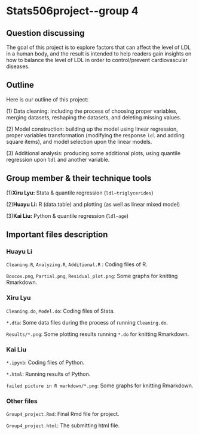 # Stats506project--group 4

## Question discussing

The goal of this project is to explore factors that can affect the level of LDL in a human body, and the result is intended to help readers gain insights on how to balance the level of LDL in order to control/prevent cardiovascular diseases.

## Outline

Here is our outline of this project:

(1) Data cleaning: including the process of choosing proper variables, merging datasets, reshaping the datasets, and deleting missing values.

(2) Model construction: building up the model using linear regression, proper variables transformation (modifying the response `ldl` and adding square items), and model selection upon the linear models.

(3) Additional analysis: producing some additional plots, using quantile regression upon `ldl` and another variable.

## Group member & their technique tools

(1)**Xiru Lyu:**  Stata & quantile regression (`ldl~triglycerides`)

(2)**Huayu Li:**  R (data.table) and plotting (as well as linear mixed model)

(3)**Kai Liu:**  Python & quantile regression (`ldl~age`)

## Important files description

### Huayu Li

`Cleaning.R`, `Analyzing.R`, `Additional.R`  : Coding files of R.

`Boxcox.png`, `Partial.png`, `Residual_plot.png`: Some graphs for knitting Rmarkdown.

### Xiru Lyu

`Cleaning.do`, `Model.do`: Coding files of Stata.

`*.dta`: Some data files during the process of running `Cleaning.do`.

`Results/*.png`: Some plotting results running `*.do` for knitting Rmarkdown.

### Kai Liu

`*.ipynb`: Coding files of Python.

`*.html`: Running results of Python.

`failed picture in R markdown/*.png`: Some graphs for knitting Rmarkdown.

### Other files

`Group4_project.Rmd`: Final Rmd file for project.

`Group4_project.html`: The submitting html file.



